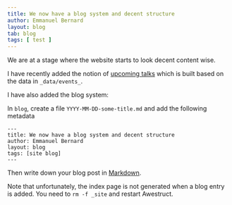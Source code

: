 ```yaml
---
title: We now have a blog system and decent structure
author: Emmanuel Bernard
layout: blog
tab: blog
tags: [ test ]
---
```

We are at a stage where the website starts to look decent content wise. 

I have recently added the notion of [upcoming talks](/community/events)
which is built based on the data in `_data/events_`.

I have also added the blog system:

In `blog`, create a file `YYYY-MM-DD-some-title.md` and add the following metadata

<!-- lang: none -->
    ---
    title: We now have a blog system and decent structure
    author: Emmanuel Bernard
    layout: blog
    tags: [site blog]
    ---

Then write down your blog post in [Markdown](/md-sample.md).

Note that unfortunately, the index page is not generated when a blog entry is added.
You need to `rm -f _site` and restart Awestruct.